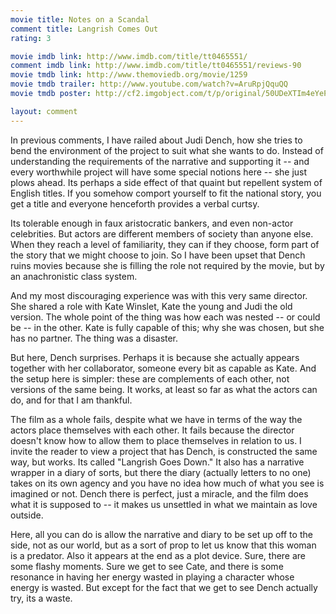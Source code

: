 ```yaml
---
movie title: Notes on a Scandal
comment title: Langrish Comes Out
rating: 3

movie imdb link: http://www.imdb.com/title/tt0465551/
comment imdb link: http://www.imdb.com/title/tt0465551/reviews-90
movie tmdb link: http://www.themoviedb.org/movie/1259
movie tmdb trailer: http://www.youtube.com/watch?v=AruRpjQquQQ
movie tmdb poster: http://cf2.imgobject.com/t/p/original/50UDeXTIm4eYePv6XGCcjOCPtDC.jpg

layout: comment
---
```


In previous comments, I have railed about Judi Dench, how she tries to bend the environment of the project to suit what she wants to do. Instead of understanding the requirements of the narrative and supporting it -- and every worthwhile project will have some special notions here -- she just plows ahead. Its perhaps a side effect of that quaint but repellent system of English titles. If you somehow comport yourself to fit the national story, you get a title and everyone henceforth provides a verbal curtsy.

Its tolerable enough in faux aristocratic bankers, and even non-actor celebrities. But actors are different members of society than anyone else. When they reach a level of familiarity, they can if they choose, form part of the story that we might choose to join. So I have been upset that Dench ruins movies because she is filling the role not required by the movie, but by an anachronistic class system. 

And my most discouraging experience was with this very same director. She shared a role with Kate Winslet, Kate the young and Judi the old version. The whole point of the thing was how each was nested -- or could be -- in the other. Kate is fully capable of this; why she was chosen, but she has no partner. The thing was a disaster.

But here, Dench surprises. Perhaps it is because she actually appears together with her collaborator, someone every bit as capable as Kate. And the setup here is simpler: these are complements of each other, not versions of the same being. It works, at least so far as what the actors can do, and for that I am thankful.

The film as a whole fails, despite what we have in terms of the way the actors place themselves with each other. It fails because the director doesn't know how to allow them to place themselves in relation to us. I invite the reader to view a project that has Dench, is constructed the same way, but works. Its called "Langrish Goes Down." It also has a narrative wrapper in a diary of sorts, but there the diary (actually letters to no one) takes on its own agency and you have no idea how much of what you see is imagined or not. Dench there is perfect, just a miracle, and the film does what it is supposed to -- it makes us unsettled in what we maintain as love outside.

Here, all you can do is allow the narrative and diary to be set up off to the side, not as our world, but as a sort of prop to let us know that this woman is a predator. Also it appears at the end as a plot device. Sure, there are some flashy moments. Sure we get to see Cate, and there is some resonance in having her energy wasted in playing a character whose energy is wasted. But except for the fact that we get to see Dench actually try, its a waste.
